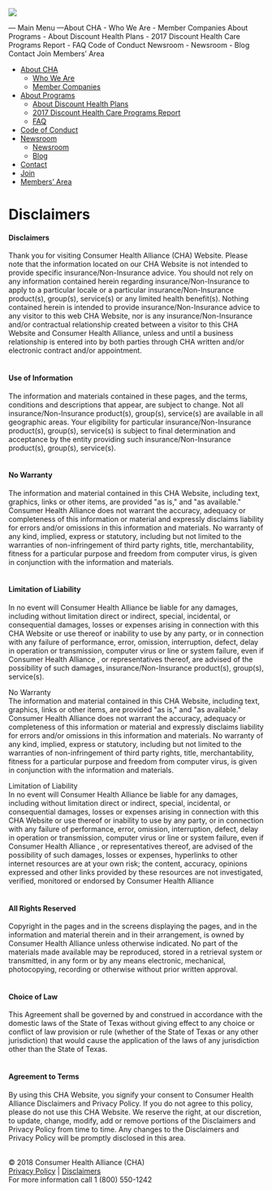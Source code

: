 [![](https://www.consumerhealthalliance.org/wp-content/uploads/2017/01/CHA-Logo.jpg)](https://www.consumerhealthalliance.org/)

— Main Menu —About CHA \- Who We Are \- Member Companies About Programs \- About Discount Health Plans \- 2017 Discount Health Care Programs Report \- FAQ Code of Conduct Newsroom \- Newsroom \- Blog Contact Join Members’ Area

* [About CHA](https://www.consumerhealthalliance.org/about-consumer-health-alliance1/)
    * [Who We Are](https://www.consumerhealthalliance.org/about-consumer-health-alliance1/)
    * [Member Companies](https://www.consumerhealthalliance.org/consumer-health-alliance-members/)
* [About Programs](https://www.consumerhealthalliance.org/about-discount-health-plans1/)
    * [About Discount Health Plans](https://www.consumerhealthalliance.org/about-discount-health-plans1/)
    * [2017 Discount Health Care Programs Report](https://www.consumerhealthalliance.org/discount-health-care-programs-report-survey/)
    * [FAQ](https://www.consumerhealthalliance.org/discount-health-plans-faqs/)
* [Code of Conduct](https://www.consumerhealthalliance.org/code-of-conduct1/)
* [Newsroom](https://www.consumerhealthalliance.org/newsroom/)
    * [Newsroom](https://www.consumerhealthalliance.org/newsroom/)
    * [Blog](https://www.consumerhealthalliance.org/blog/)
* [Contact](https://www.consumerhealthalliance.org/contact-consumer-health-alliance/)
* [Join](https://www.consumerhealthalliance.org/join/)
* [Members’ Area](https://www.consumerhealthalliance.org/wp-login.php)

Disclaimers
===========

#### Disclaimers

Thank you for visiting Consumer Health Alliance (CHA) Website. Please note that the information located on our CHA Website is not intended to provide specific insurance/Non-Insurance advice. You should not rely on any information contained herein regarding insurance/Non-Insurance to apply to a particular locale or a particular insurance/Non-Insurance product(s), group(s), service(s) or any limited health benefit(s). Nothing contained herein is intended to provide insurance/Non-Insurance advice to any visitor to this web CHA Website, nor is any insurance/Non-Insurance and/or contractual relationship created between a visitor to this CHA Website and Consumer Health Alliance, unless and until a business relationship is entered into by both parties through CHA written and/or electronic contract and/or appointment.  
 

#### Use of Information

The information and materials contained in these pages, and the terms, conditions and descriptions that appear, are subject to change. Not all insurance/Non-Insurance product(s), group(s), service(s) are available in all geographic areas. Your eligibility for particular insurance/Non-Insurance product(s), group(s), service(s) is subject to final determination and acceptance by the entity providing such insurance/Non-Insurance product(s), group(s), service(s).  
 

#### No Warranty

The information and material contained in this CHA Website, including text, graphics, links or other items, are provided "as is," and "as available." Consumer Health Alliance does not warrant the accuracy, adequacy or completeness of this information or material and expressly disclaims liability for errors and/or omissions in this information and materials. No warranty of any kind, implied, express or statutory, including but not limited to the warranties of non-infringement of third party rights, title, merchantability, fitness for a particular purpose and freedom from computer virus, is given in conjunction with the information and materials.  
 

#### Limitation of Liability

In no event will Consumer Health Alliance be liable for any damages, including without limitation direct or indirect, special, incidental, or consequential damages, losses or expenses arising in connection with this CHA Website or use thereof or inability to use by any party, or in connection with any failure of performance, error, omission, interruption, defect, delay in operation or transmission, computer virus or line or system failure, even if Consumer Health Alliance , or representatives thereof, are advised of the possibility of such damages, insurance/Non-Insurance product(s), group(s), service(s).

No Warranty  
The information and material contained in this CHA Website, including text, graphics, links or other items, are provided "as is," and "as available." Consumer Health Alliance does not warrant the accuracy, adequacy or completeness of this information or material and expressly disclaims liability for errors and/or omissions in this information and materials. No warranty of any kind, implied, express or statutory, including but not limited to the warranties of non-infringement of third party rights, title, merchantability, fitness for a particular purpose and freedom from computer virus, is given in conjunction with the information and materials.

Limitation of Liability  
In no event will Consumer Health Alliance be liable for any damages, including without limitation direct or indirect, special, incidental, or consequential damages, losses or expenses arising in connection with this CHA Website or use thereof or inability to use by any party, or in connection with any failure of performance, error, omission, interruption, defect, delay in operation or transmission, computer virus or line or system failure, even if Consumer Health Alliance , or representatives thereof, are advised of the possibility of such damages, losses or expenses, hyperlinks to other internet resources are at your own risk; the content, accuracy, opinions expressed and other links provided by these resources are not investigated, verified, monitored or endorsed by Consumer Health Alliance  
 

#### All Rights Reserved

Copyright in the pages and in the screens displaying the pages, and in the information and material therein and in their arrangement, is owned by Consumer Health Alliance unless otherwise indicated. No part of the materials made available may be reproduced, stored in a retrieval system or transmitted, in any form or by any means electronic, mechanical, photocopying, recording or otherwise without prior written approval.  
 

#### Choice of Law

This Agreement shall be governed by and construed in accordance with the domestic laws of the State of Texas without giving effect to any choice or conflict of law provision or rule (whether of the State of Texas or any other jurisdiction) that would cause the application of the laws of any jurisdiction other than the State of Texas.  
 

#### Agreement to Terms

By using this CHA Website, you signify your consent to Consumer Health Alliance Disclaimers and Privacy Policy. If you do not agree to this policy, please do not use this CHA Website. We reserve the right, at our discretion, to update, change, modify, add or remove portions of the Disclaimers and Privacy Policy from time to time. Any changes to the Disclaimers and Privacy Policy will be promptly disclosed in this area.  
 

© 2018 Consumer Health Alliance (CHA)  
[Privacy Policy](https://www.consumerhealthalliance.org/cha-privacy-policy/) | [Disclaimers](https://www.consumerhealthalliance.org/disclaimers/)  
For more information call 1 (800) 550-1242